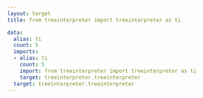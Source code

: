 ```yaml
---
layout: target
title: from treeinterpreter import treeinterpreter as ti

data:
  alias: ti
  count: 5
  imports:
  - alias: ti
    count: 5
    import: from treeinterpreter import treeinterpreter as ti
    target: treeinterpreter.treeinterpreter
  target: treeinterpreter.treeinterpreter
---
```

